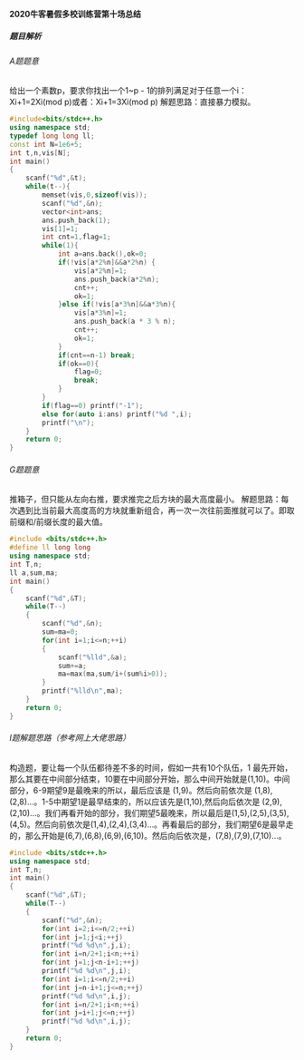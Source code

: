 #### 2020牛客暑假多校训练营第十场总结
##### 题目解析
###### A题题意
给出一个素数p，要求你找出一个1~p - 1的排列满足对于任意一个i：Xi+1=2Xi(mod p)或者：Xi+1=3Xi(mod p)
解题思路：直接暴力模拟。
```C++
#include<bits/stdc++.h>
using namespace std;
typedef long long ll;
const int N=1e6+5;
int t,n,vis[N];
int main()
{
    scanf("%d",&t);
    while(t--){
        memset(vis,0,sizeof(vis));
        scanf("%d",&n);
        vector<int>ans;
        ans.push_back(1);
        vis[1]=1;
        int cnt=1,flag=1;
        while(1){
            int a=ans.back(),ok=0;
            if(!vis[a*2%n]&&a*2%n) {
                vis[a*2%n]=1;
                ans.push_back(a*2%n);
                cnt++;
                ok=1;
            }else if(!vis[a*3%n]&&a*3%n){
                vis[a*3%n]=1;
                ans.push_back(a * 3 % n);
                cnt++;
                ok=1;
            }
            if(cnt==n-1) break;
            if(ok==0){
                flag=0;
                break;
            }
        }
        if(flag==0) printf("-1");
        else for(auto i:ans) printf("%d ",i);
        printf("\n");
    }
	return 0;
}

```
###### G题题意
推箱子，但只能从左向右推，要求推完之后方块的最大高度最小。
解题思路：每次遇到比当前最大高度高的方块就重新组合，再一次一次往前面推就可以了。即取前缀和/前缀长度的最大值。

```C++
#include <bits/stdc++.h>
#define ll long long
using namespace std;
int T,n;
ll a,sum,ma;
int main()
{
    scanf("%d",&T);
    while(T--)
    {
        scanf("%d",&n);
        sum=ma=0;
        for(int i=1;i<=n;++i)
        {
            scanf("%lld",&a);
            sum+=a;
            ma=max(ma,sum/i+(sum%i>0));
        }
        printf("%lld\n",ma);
    }
    return 0;
}

```

###### I题解题思路（参考网上大佬思路）
构造题，要让每一个队伍都待差不多的时间，假如一共有10个队伍，1 最先开始，那么其要在中间部分结束，10要在中间部分开始，那么中间开始就是(1,10)。中间部分，6-9期望9是最晚来的所以，最后应该是 (1,9)。然后向前依次是 (1,8),(2,8)…。1-5中期望1是最早结束的，所以应该先是(1,10),然后向后依次是 (2,9),(2,10)…。我们再看开始的部分，我们期望5最晚来，所以最后是(1,5),(2,5),(3,5),(4,5)。然后向前依次是(1,4),(2,4),(3,4)…。再看最后的部分，我们期望6是最早走的，那么开始是(6,7),(6,8),(6,9),(6,10)。然后向后依次是，(7,8),(7,9),(7,10)…。

```C++
#include <bits/stdc++.h>
using namespace std;
int T,n;
int main()
{
    scanf("%d",&T);
    while(T--)
    {
        scanf("%d",&n);
        for(int i=2;i<=n/2;++i)
        for(int j=1;j<i;++j)
        printf("%d %d\n",j,i);
        for(int i=n/2+1;i<n;++i)
        for(int j=1;j<n-i+1;++j)
        printf("%d %d\n",j,i);
        for(int i=1;i<=n/2;++i)
        for(int j=n-i+1;j<=n;++j)
        printf("%d %d\n",i,j);
        for(int i=n/2+1;i<n;++i)
        for(int j=i+1;j<=n;++j)
        printf("%d %d\n",i,j);
    }
    return 0;
}
```